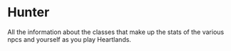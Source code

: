 # Hunter


All the information about the classes that make up the stats of the various npcs and yourself as you play Heartlands.